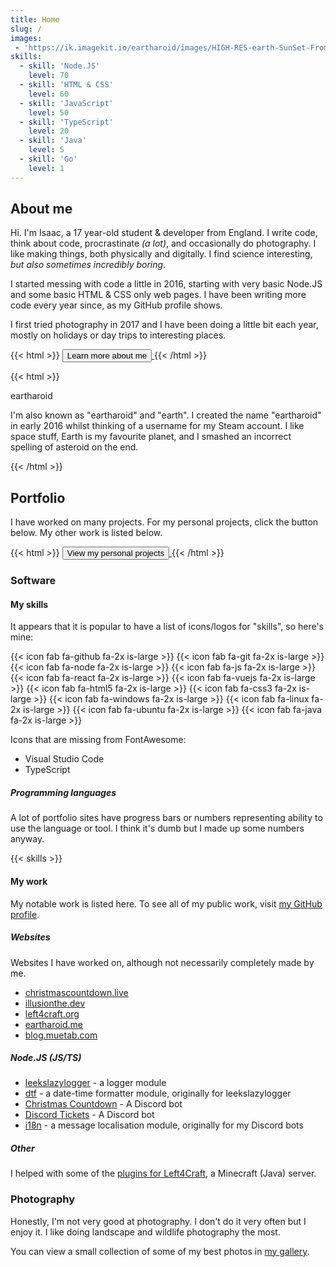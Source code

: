 ```yaml
---
title: Home
slug: /
images:
 - 'https://ik.imagekit.io/eartharoid/images/HIGH-RES-earth-SunSet-FromSpace-COMPRESSED.jpg?tr=w-1920,h-1080'
skills:
  - skill: 'Node.JS'
    level: 70
  - skill: 'HTML & CSS'
    level: 60
  - skill: 'JavaScript'
    level: 50
  - skill: 'TypeScript'
    level: 20
  - skill: 'Java'
    level: 5
  - skill: 'Go'
    level: 1
---
```


## About me

Hi. I'm Isaac, a 17 year-old student & developer from England. I write code, think about code, procrastinate *(a lot)*, and occasionally do photography. I like making things, both physically and digitally. I find science interesting, *but also sometimes incredibly boring*.

I started messing with code a little in 2016, starting with very basic Node.JS and some basic HTML & CSS only web pages. I have been writing more code every year since, as my GitHub profile shows.

I first tried photography in 2017 and I have been doing a little bit each year, mostly on holidays or day trips to interesting places.

{{< html >}}
<a href='/about'>
  <button class='button is-info is-outlined mt-2'>
    <span>Learn more about me</span>
    <span class='icon'>
      <i class='fas fa-chevron-right'></i>
    </span>
  </button>
</a>
{{< /html >}}

{{< html >}}
<div class="card mt-6 mb-6">
	<div class="card-content">
		<p class="title">eartharoid</p>
		<p>
			I'm also known as "eartharoid" and "earth". I created the name "eartharoid" in early 2016 whilst
			thinking of a username for my Steam account. I like space stuff, Earth is my favourite planet, and I
			smashed an incorrect spelling of asteroid on the end.
		</p>
	</div>
</div>
{{< /html >}}

## Portfolio

I have worked on many projects. For my personal projects, click the button below. My other work is listed below.

{{< html >}}
<a href='/projects'>
  <button class='button is-info is-outlined mt-2'>
    <span>View my personal projects</span>
    <span class='icon'>
      <i class='fas fa-chevron-right'></i>
    </span>
  </button>
</a>
{{< /html >}}

### Software

#### My skills

It appears that it is popular to have a list of icons/logos for "skills", so here's mine:

{{< icon fab fa-github fa-2x is-large >}}
{{< icon fab fa-git fa-2x is-large >}}
{{< icon fab fa-node fa-2x is-large >}}
{{< icon fab fa-js fa-2x is-large >}}
{{< icon fab fa-react fa-2x is-large >}}
{{< icon fab fa-vuejs fa-2x is-large >}}
{{< icon fab fa-html5 fa-2x is-large >}}
{{< icon fab fa-css3 fa-2x is-large >}}
{{< icon fab fa-windows fa-2x is-large >}}
{{< icon fab fa-linux fa-2x is-large >}}
{{< icon fab fa-ubuntu fa-2x is-large >}}
{{< icon fab fa-java fa-2x is-large >}}

Icons that are missing from FontAwesome:

- Visual Studio Code
- TypeScript

##### Programming languages

A lot of portfolio sites have progress bars or numbers representing ability to use the language or tool. I think it's dumb but I made up some numbers anyway.

{{< skills >}}

#### My work

My notable work is listed here. To see all of my public work, visit [my GitHub profile](https://github.com/eartharoid).

##### Websites

Websites I have worked on, although not necessarily completely made by me.

- [christmascountdown.live](https://christmascoutdown.live)
- [illusionthe.dev](https://www.illusionthe.dev)
- [left4craft.org](https://www.left4craft.org)
- [eartharoid.me](https://eartharoid.me)
- [blog.muetab.com](https://blog.muetab.com)

##### Node.JS (JS/TS)

- [leekslazylogger](https://github.com/eartharoid/leekslazylogger) - a logger module
- [dtf](https://github.com/eartharoid/dtf) - a date-time formatter module, originally for leekslazylogger
- [Christmas Countdown](https://github.com/christmas-countdown/bot) - A Discord bot
- [Discord Tickets](https://github.com/discord-tickets) - A Discord bot
- [i18n](https://github.com/eartharoid/i18n) - a message localisation module, originally for my Discord bots

##### Other

I helped with some of the [plugins for Left4Craft](https://github.com/left4craft), a Minecraft (Java) server.

### Photography

Honestly, I'm not very good at photography. I don't do it very often but I enjoy it. I like doing landscape and wildlife photography the most.

You can view a small collection of some of my best photos in [my gallery](/gallery).

